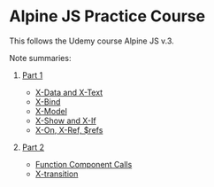 # Alpine JS Practice Course

This follows the Udemy course Alpine JS v.3. 

Note summaries:

1. [Part 1](./theory_part_1/README.md)
    - [X-Data and X-Text](./theory_part_1/README.md#x-data-and-x-text)
    - [X-Bind](./theory_part_1/README.md#x-bind)
    - [X-Model](./theory_part_1/README.md#x-model)
    - [X-Show and X-If](./theory_part_1/README.md#x-show-and-x-if)
    - [X-On, X-Ref, $refs](./theory_part_1/README.md#x-on-x-ref-and-refs)

2. [Part 2](./theory_part_2/README.md)
    - [Function Component Calls](./theory_part_2/README.md#function-component-calls)
    - [X-transition](./theory_part_2/README.md#x-transitions-with-modifiers-on-x-show)